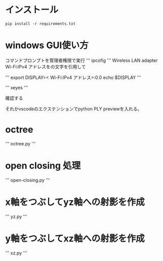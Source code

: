 

# インストール
```
pip install -r requirements.txt
```
# windows GUI使い方
コマンドプロンプトを管理者権限で実行
'''
ipcofig
'''
Wireless LAN adapter Wi-Fi:IPv4 アドレスをの文字を引用して

'''
export DISPLAY=< Wi-Fi:IPv4 アドレス>:0.0
echo $DISPLAY
'''

'''
xeyes
'''

確認する

それかvscodeのエクステンションでpython PLY previewを入れる。

# octree

'''
octree.py
'''

# open closing 処理

'''
open-closing.py
'''
# x軸をつぶしてyz軸への射影を作成
'''
yz.py
'''
# y軸をつぶしてxz軸への射影を作成
'''
xz.py
'''
